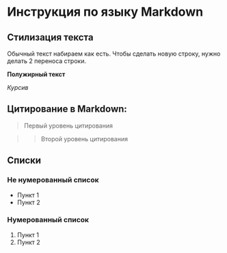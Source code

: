# Инструкция по языку Markdown

## Стилизация текста

Обычный текст набираем как есть. Чтобы сделать новую строку,
нужно делать 2 переноса строки.

**Полужирный текст**

*Курсив*

## Цитирование в Markdown:
> Первый уровень цитирования

>> Второй уровень цитирования

## Списки
### Не нумерованный список
* Пункт 1
* Пункт 2

### Нумерованный список
1. Пункт 1
2. Пункт 2

